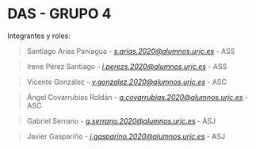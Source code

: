 # DAS - GRUPO 4

Integrantes y roles:
>  Santiago Arias Paniagua - *s.arias.2020@alumnos.urjc.es* - ASS

>  Irene Pérez Santiago - *i.perezs.2020@alumnos.urjc.es* - ASS

>  Vicente González - *v.gonzalez.2020@alumnos.urjc.es* - ASC

>  Ángel Covarrubias Roldán - *a.covarrubias.2020@alumnos.urjc.es* - ASC

>  Gabriel Serrano - *g.serrano.2020@alumnos.urjc.es* - ASJ

>  Javier Gaspariño - *j.gasparino.2020@alumnos.urjc.es* - ASJ